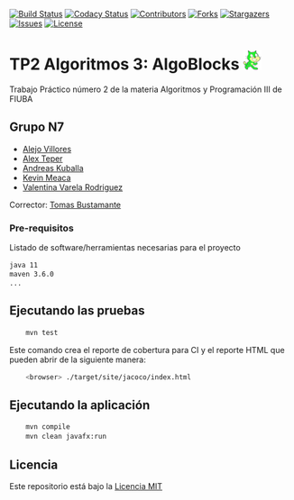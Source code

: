 [![Build Status][build-shield]][build-url]
[![Codacy Status][codacy-shield]][codacy-url]
[![Contributors][contributors-shield]][contributors-url]
[![Forks][forks-shield]][forks-url]
[![Stargazers][stars-shield]][stars-url]
[![Issues][issues-shield]][issues-url]
[![License][license-shield]][license-url]

# TP2 Algoritmos 3: AlgoBlocks <img height="35" src="https://raw.githubusercontent.com/valva-ro/Algo3-TP2-AlgoBlocks/master/resources/img/logo.png">

Trabajo Práctico número 2 de la materia Algoritmos y Programación III de FIUBA

## Grupo N7
  * [Alejo Villores](https://github.com/alejovillores)
  * [Alex Teper](https://github.com/AlexTeper99)
  * [Andreas Kuballa](https://github.com/AndreasKub)  
  * [Kevin Meaca](https://github.com/root-MKevin)
  * [Valentina Varela Rodriguez](https://github.com/valva-ro)
  

Corrector: [Tomas Bustamante](https://github.com/tomasBustamante) 

### Pre-requisitos

Listado de software/herramientas necesarias para el proyecto

```
java 11
maven 3.6.0
...
```

## Ejecutando las pruebas

```bash
    mvn test
```

Este comando crea el reporte de cobertura para CI y el reporte HTML que pueden abrir de la siguiente manera:

```bash
    <browser> ./target/site/jacoco/index.html
```

## Ejecutando la aplicación

```bash
    mvn compile
    mvn clean javafx:run
```

 
## Licencia

Este repositorio está bajo la [Licencia MIT][license-url]

[build-shield]: https://api.travis-ci.org/valva-ro/Algo3-TP2-AlgoBlocks.svg?branch=master
[build-url]: https://travis-ci.org/github/valva-ro/Algo3-TP2-AlgoBlocks
[codacy-shield]: https://app.codacy.com/project/badge/Grade/f0b33f5e35db4547877aa69fa122f435
[codacy-url]: https://www.codacy.com/gh/valva-ro/Algo3-TP2-AlgoBlocks/dashboard?utm_source=github.com&amp;utm_medium=referral&amp;utm_content=valva-ro/Algo3-TP2-AlgoBlocks&amp;utm_campaign=Badge_Grade
[contributors-shield]: https://img.shields.io/github/contributors/valva-ro/Algo3-TP2-AlgoBlocks.svg?style=flat-square
[contributors-url]: https://github.com/valva-ro/Algo3-TP2-AlgoBlocks/graphs/contributors
[forks-shield]: https://img.shields.io/github/forks/valva-ro/Algo3-TP2-AlgoBlocks.svg?style=flat-square
[forks-url]: https://github.com/valva-ro/Algo3-TP2-AlgoBlocks/network/members
[stars-shield]: https://img.shields.io/github/stars/valva-ro/Algo3-TP2-AlgoBlocks.svg?style=flat-square
[stars-url]: https://github.com/valva-ro/Algo3-TP2-AlgoBlocks/stargazers
[issues-shield]: https://img.shields.io/github/issues/valva-ro/Algo3-TP2-AlgoBlocks.svg?style=flat-square
[issues-url]: https://github.com/valva-ro/Algo3-TP2-AlgoBlocks/issues
[license-shield]: https://img.shields.io/github/license/valva-ro/Algo3-TP2-AlgoBlocks.svg?style=flat-square
[license-url]: https://github.com/valva-ro/Algo3-TP2-AlgoBlocks/blob/master/LICENSE.md
